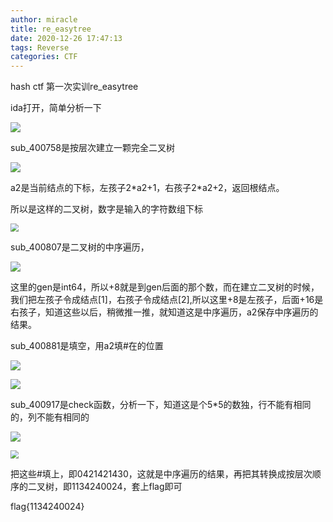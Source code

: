 ```yaml
---
author: miracle
title: re_easytree
date: 2020-12-26 17:47:13
tags: Reverse
categories:	CTF
---
```


hash ctf 第一次实训re_easytree

ida打开，简单分析一下

![](re-easytree/1.png)

sub_400758是按层次建立一颗完全二叉树

![](re-easytree/2.png)

a2是当前结点的下标，左孩子2\*a2+1，右孩子2\*a2+2，返回根结点。

所以是这样的二叉树，数字是输入的字符数组下标

<img src="re-easytree/20201226_175651.jpg" style="zoom: 80%;" />

sub_400807是二叉树的中序遍历，

![](re-easytree/3.png)

这里的gen是int64，所以+8就是到gen后面的那个数，而在建立二叉树的时候，我们把左孩子令成结点[1]，右孩子令成结点[2],所以这里+8是左孩子，后面+16是右孩子，知道这些以后，稍微推一推，就知道这是中序遍历，a2保存中序遍历的结果。

sub_400881是填空，用a2填#在的位置

![](re-easytree/4.png)

![](re-easytree/5.png)

sub_400917是check函数，分析一下，知道这是个5*5的数独，行不能有相同的，列不能有相同的

![](re-easytree/6.png)

<img src="re-easytree/20201226_181559.jpg" style="zoom: 80%;" />

把这些#填上，即0421421430，这就是中序遍历的结果，再把其转换成按层次顺序的二叉树，即1134240024，套上flag即可

flag{1134240024}

